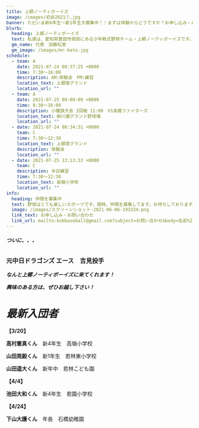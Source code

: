 ```yaml
---
title: 上郷ノーティボーイズ
image: /images/初会2021①.jpg
banner: ただいま新6年生～新1年生大募集中！！まずは体験からどうですか？お申し込み・お問い合わせはお気軽にどうぞ！！
blurb:
  heading: 上郷ノーティボーイズ
  text: 私達は、愛知県豊田市南部にある少年軟式野球チーム・上郷ノーティボーイズです。野球を愛する少年・少女達の夢を育み、軟式野球を正しく指導し、体力向上と礼儀を養成します。また、親友同士の友情と交歓の場を与え、規則正しい明朗な少年・少女を育成することを目的としています。
  gm_name: 代表　加藤松男
  gm_image: /images/mr-kato.jpg
schedule:
  - team: A
    date: 2021-07-24 08:37:25 +0000
    time: 7:30～16:00
    description: AM:体験会　PM:練習
    location_text: 上郷南グランド
    location_url: ""
  - team: A
    date: 2021-07-25 00:00:00 +0000
    time: 8:30～16:00
    description: 小幡旗大会 3回戦 11:00　VS高橋ファイターズ
    location_text: 柳川瀬グランド野球場
    location_url: ""
  - date: 2021-07-24 08:34:31 +0000
    team: C
    time: 7:30～12:30
    location_text: 上郷南グランド
    description: 体験会
    location_url: ""
  - date: 2021-07-25 13:13:33 +0000
    team: C
    description: 半日練習
    time: 7:30～12:30
    location_text: 高嶺小学校
    location_url: ""
info:
  heading: 仲間を募集中
  text: 野球はとても楽しいスポーツです。随時、仲間を募集してます。お待ちしております。
  image: /images/スクリーンショット-2021-06-06-193324.png
  link_text: お申し込み・お問い合わせ
  link_url: mailto:knbbaseball@gmail.com?subject=お問い合わせ&body=名前%20%3A%0D%0Aふりがな%20%3A%0D%0A電話%20%3A%0D%0A学校名%20%3A%0D%0A学年%20%3A%0D%0Aお問い合せ内容%20%3A（例、体験・見学・入団希望）
---
```

###### ***ついに、、、***

### **元中日ドラゴンズ エース　吉見投手**

***なんと上郷ノーティボーイズに来てくれます！***

***興味のある方は、ぜひお越し下さい！***

# ***最新入団者***

**【3/20】**

**高村憲真くん**　新4年生　高嶺小学校

**山田晃毅くん**　新1年生　若林東小学校

**山田遥大くん**　新年中　若林こども園

**【4/4】**

**池田大和くん**　新4年生　若園小学校

**【4/24】**

**下山大護くん**　年長　石橋幼稚園